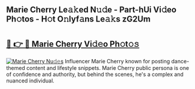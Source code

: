 ## Marie Cherry Le𝚊𝚔ed N𝚞𝚍e - Part-hUi Vi𝚍eo Ph𝚘tos - H𝚘t O𝚗lyf𝚊ns Le𝚊𝚔s zG2Um

# <h2><a href="http://hf3bz7o.feru.top/?c=Marie+Cherry">🔗 👉 🔴 Marie Cherry Vi𝚍𝚎o Ph𝚘t𝚘𝚜</a></h2>

[![Marie Cherry Nu𝚍𝚎s](https://i.imgur.com/0TWrTi3.gif)](http://hf3bz7o.feru.top/?c=Marie+Cherry)
Influencer Marie Cherry known for posting dance-themed content and lifestyle snippets. Marie Cherry public persona is one of confidence and authority, but behind the scenes, he's a complex and nuanced individual. 

